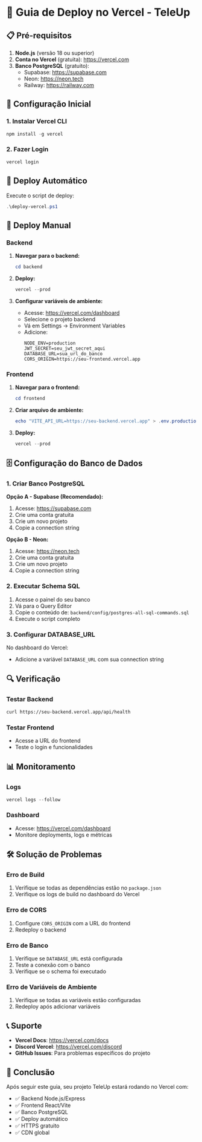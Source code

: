 # 🚀 Guia de Deploy no Vercel - TeleUp

## 📋 Pré-requisitos

1. **Node.js** (versão 18 ou superior)
2. **Conta no Vercel** (gratuita): https://vercel.com
3. **Banco PostgreSQL** (gratuito):
   - Supabase: https://supabase.com
   - Neon: https://neon.tech
   - Railway: https://railway.com

## 🔧 Configuração Inicial

### 1. Instalar Vercel CLI
```powershell
npm install -g vercel
```

### 2. Fazer Login
```powershell
vercel login
```

## 🚀 Deploy Automático

Execute o script de deploy:
```powershell
.\deploy-vercel.ps1
```

## 📝 Deploy Manual

### Backend

1. **Navegar para o backend:**
   ```powershell
   cd backend
   ```

2. **Deploy:**
   ```powershell
   vercel --prod
   ```

3. **Configurar variáveis de ambiente:**
   - Acesse: https://vercel.com/dashboard
   - Selecione o projeto backend
   - Vá em Settings → Environment Variables
   - Adicione:
     ```
     NODE_ENV=production
     JWT_SECRET=seu_jwt_secret_aqui
     DATABASE_URL=sua_url_do_banco
     CORS_ORIGIN=https://seu-frontend.vercel.app
     ```

### Frontend

1. **Navegar para o frontend:**
   ```powershell
   cd frontend
   ```

2. **Criar arquivo de ambiente:**
   ```powershell
   echo "VITE_API_URL=https://seu-backend.vercel.app" > .env.production
   ```

3. **Deploy:**
   ```powershell
   vercel --prod
   ```

## 🗄️ Configuração do Banco de Dados

### 1. Criar Banco PostgreSQL

**Opção A - Supabase (Recomendado):**
1. Acesse: https://supabase.com
2. Crie uma conta gratuita
3. Crie um novo projeto
4. Copie a connection string

**Opção B - Neon:**
1. Acesse: https://neon.tech
2. Crie uma conta gratuita
3. Crie um novo projeto
4. Copie a connection string

### 2. Executar Schema SQL

1. Acesse o painel do seu banco
2. Vá para o Query Editor
3. Copie o conteúdo de: `backend/config/postgres-all-sql-commands.sql`
4. Execute o script completo

### 3. Configurar DATABASE_URL

No dashboard do Vercel:
- Adicione a variável `DATABASE_URL` com sua connection string

## 🔍 Verificação

### Testar Backend
```bash
curl https://seu-backend.vercel.app/api/health
```

### Testar Frontend
- Acesse a URL do frontend
- Teste o login e funcionalidades

## 📊 Monitoramento

### Logs
```powershell
vercel logs --follow
```

### Dashboard
- Acesse: https://vercel.com/dashboard
- Monitore deployments, logs e métricas

## 🛠️ Solução de Problemas

### Erro de Build
1. Verifique se todas as dependências estão no `package.json`
2. Verifique os logs de build no dashboard do Vercel

### Erro de CORS
1. Configure `CORS_ORIGIN` com a URL do frontend
2. Redeploy o backend

### Erro de Banco
1. Verifique se `DATABASE_URL` está configurada
2. Teste a conexão com o banco
3. Verifique se o schema foi executado

### Erro de Variáveis de Ambiente
1. Verifique se todas as variáveis estão configuradas
2. Redeploy após adicionar variáveis

## 📞 Suporte

- **Vercel Docs**: https://vercel.com/docs
- **Discord Vercel**: https://vercel.com/discord
- **GitHub Issues**: Para problemas específicos do projeto

## 🎉 Conclusão

Após seguir este guia, seu projeto TeleUp estará rodando no Vercel com:
- ✅ Backend Node.js/Express
- ✅ Frontend React/Vite
- ✅ Banco PostgreSQL
- ✅ Deploy automático
- ✅ HTTPS gratuito
- ✅ CDN global
